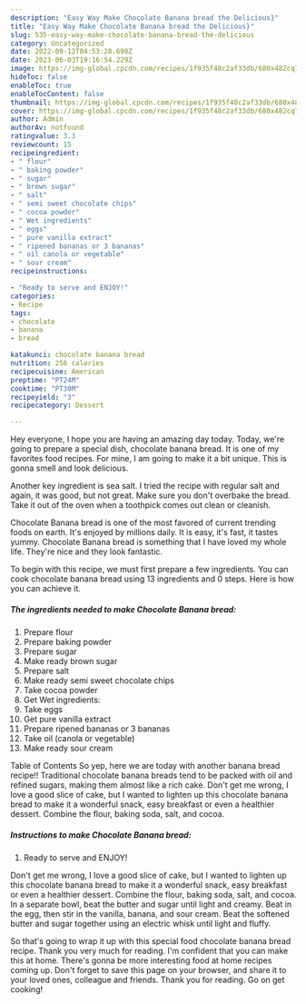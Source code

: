```yaml
---
description: "Easy Way Make Chocolate Banana bread the Delicious}"
title: "Easy Way Make Chocolate Banana bread the Delicious}"
slug: 535-easy-way-make-chocolate-banana-bread-the-delicious
category: Uncategorized
date: 2022-09-12T04:53:28.690Z
date: 2023-06-03T19:16:54.229Z
image: https://img-global.cpcdn.com/recipes/1f935f48c2af33db/680x482cq70/chocolate-banana-bread-recipe-main-photo.jpg
hideToc: false
enableToc: true
enableTocContent: false
thumbnail: https://img-global.cpcdn.com/recipes/1f935f48c2af33db/680x482cq70/chocolate-banana-bread-recipe-main-photo.jpg
cover: https://img-global.cpcdn.com/recipes/1f935f48c2af33db/680x482cq70/chocolate-banana-bread-recipe-main-photo.jpg
author: Admin
authorAv: notfound
ratingvalue: 3.3
reviewcount: 15
recipeingredient:
- " flour"
- " baking powder"
- " sugar"
- " brown sugar"
- " salt"
- " semi sweet chocolate chips"
- " cocoa powder"
- " Wet ingredients"
- " eggs"
- " pure vanilla extract"
- " ripened bananas or 3 bananas"
- " oil canola or vegetable"
- " sour cream"
recipeinstructions:

- "Ready to serve and ENJOY!"
categories:
- Recipe
tags:
- chocolate
- banana
- bread

katakunci: chocolate banana bread 
nutrition: 256 calories
recipecuisine: American
preptime: "PT24M"
cooktime: "PT30M"
recipeyield: "3"
recipecategory: Dessert

---
```



Hey everyone, I hope you are having an amazing day today. Today, we're going to prepare a special dish, chocolate banana bread. It is one of my favorites food recipes. For mine, I am going to make it a bit unique. This is gonna smell and look delicious.

Another key ingredient is sea salt. I tried the recipe with regular salt and again, it was good, but not great. Make sure you don&#39;t overbake the bread. Take it out of the oven when a toothpick comes out clean or cleanish.

Chocolate Banana bread is one of the most favored of current trending foods on earth. It's enjoyed by millions daily. It is easy, it's fast, it tastes yummy. Chocolate Banana bread is something that I have loved my whole life. They're nice and they look fantastic.


To begin with this recipe, we must first prepare a few ingredients. You can cook chocolate banana bread using 13 ingredients and 0 steps. Here is how you can achieve it.

<!--inarticleads1-->

##### The ingredients needed to make Chocolate Banana bread:

1. Prepare  flour
1. Prepare  baking powder
1. Prepare  sugar
1. Make ready  brown sugar
1. Prepare  salt
1. Make ready  semi sweet chocolate chips
1. Take  cocoa powder
1. Get  Wet ingredients:
1. Take  eggs
1. Get  pure vanilla extract
1. Prepare  ripened bananas or 3 bananas
1. Take  oil (canola or vegetable)
1. Make ready  sour cream


Table of Contents So yep, here we are today with another banana bread recipe!! Traditional chocolate banana breads tend to be packed with oil and refined sugars, making them almost like a rich cake. Don&#39;t get me wrong, I love a good slice of cake, but I wanted to lighten up this chocolate banana bread to make it a wonderful snack, easy breakfast or even a healthier dessert. Combine the flour, baking soda, salt, and cocoa. 

<!--inarticleads2-->

##### Instructions to make Chocolate Banana bread:


1. Ready to serve and ENJOY!

Don&#39;t get me wrong, I love a good slice of cake, but I wanted to lighten up this chocolate banana bread to make it a wonderful snack, easy breakfast or even a healthier dessert. Combine the flour, baking soda, salt, and cocoa. In a separate bowl, beat the butter and sugar until light and creamy. Beat in the egg, then stir in the vanilla, banana, and sour cream. Beat the softened butter and sugar together using an electric whisk until light and fluffy. 

So that's going to wrap it up with this special food chocolate banana bread recipe. Thank you very much for reading. I'm confident that you can make this at home. There's gonna be more interesting food at home recipes coming up. Don't forget to save this page on your browser, and share it to your loved ones, colleague and friends. Thank you for reading. Go on get cooking!
